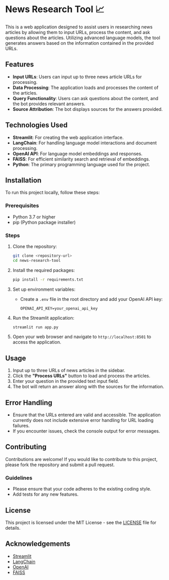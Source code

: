 # News Research Tool 📈

This is a web application designed to assist users in researching news articles by allowing them to input URLs, process the content, and ask questions about the articles. Utilizing advanced language models, the tool generates answers based on the information contained in the provided URLs.

## Features

- **Input URLs**: Users can input up to three news article URLs for processing.
- **Data Processing**: The application loads and processes the content of the articles.
- **Query Functionality**: Users can ask questions about the content, and the bot provides relevant answers.
- **Source Attribution**: The bot displays sources for the answers provided.

## Technologies Used

- **Streamlit**: For creating the web application interface.
- **LangChain**: For handling language model interactions and document processing.
- **OpenAI API**: For language model embeddings and responses.
- **FAISS**: For efficient similarity search and retrieval of embeddings.
- **Python**: The primary programming language used for the project.

## Installation

To run this project locally, follow these steps:

### Prerequisites

- Python 3.7 or higher
- pip (Python package installer)

### Steps

1. Clone the repository:
   ```bash
   git clone <repository-url>
   cd news-research-tool
   ```

2. Install the required packages:
   ```bash
   pip install -r requirements.txt
   ```

3. Set up environment variables:
   - Create a `.env` file in the root directory and add your OpenAI API key:
     ```env
     OPENAI_API_KEY=your_openai_api_key
     ```

4. Run the Streamlit application:
   ```bash
   streamlit run app.py
   ```

5. Open your web browser and navigate to `http://localhost:8501` to access the application.

## Usage

1. Input up to three URLs of news articles in the sidebar.
2. Click the **"Process URLs"** button to load and process the articles.
3. Enter your question in the provided text input field.
4. The bot will return an answer along with the sources for the information.

## Error Handling

- Ensure that the URLs entered are valid and accessible. The application currently does not include extensive error handling for URL loading failures.
- If you encounter issues, check the console output for error messages.

## Contributing

Contributions are welcome! If you would like to contribute to this project, please fork the repository and submit a pull request. 

### Guidelines
- Please ensure that your code adheres to the existing coding style.
- Add tests for any new features.

## License

This project is licensed under the MIT License - see the [LICENSE](LICENSE) file for details.

## Acknowledgements

- [Streamlit](https://streamlit.io/)
- [LangChain](https://langchain.com/)
- [OpenAI](https://openai.com/)
- [FAISS](https://faiss.ai/)

